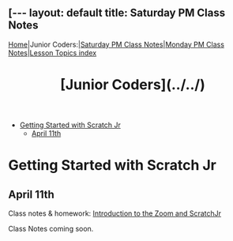 [---
layout: default
title: Saturday PM Class Notes
---

[Home](../../)|Junior Coders:|[Saturday PM Class Notes](../saturday_pm)|[Monday PM Class Notes](../monday_pm)|[Lesson Topics index](../lessons)

<header>
 <h1>
   [Junior Coders](../../)
 </h1>
</header>


* [Getting Started with Scratch Jr](#getting-started-with-scratch-jr)
  * [April 11th](#april-11th)


# Getting Started with Scratch Jr

## April 11th

Class notes & homework: [Introduction to the Zoom and ScratchJr](junior_coders/saturday_pm/a_sat0330pm.md)

Class Notes coming soon.

